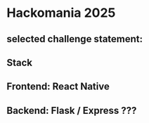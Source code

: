 # Hackomania 2025
## selected challenge statement: 

## Stack

## Frontend: React Native

## Backend: Flask / Express ??? 
